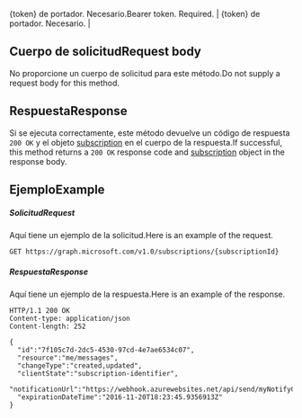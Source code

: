 <span data-ttu-id="7b207-p101">{token} de portador. Necesario.</span><span class="sxs-lookup"><span data-stu-id="7b207-p101">Bearer token. Required.</span></span>  | {token} de portador. Necesario. |

## <span data-ttu-id="7b207-116">Cuerpo de solicitud</span><span class="sxs-lookup"><span data-stu-id="7b207-116">Request body</span></span>
<a id="request-body" class="xliff"></a>
<span data-ttu-id="7b207-117">No proporcione un cuerpo de solicitud para este método.</span><span class="sxs-lookup"><span data-stu-id="7b207-117">Do not supply a request body for this method.</span></span>
## <span data-ttu-id="7b207-118">Respuesta</span><span class="sxs-lookup"><span data-stu-id="7b207-118">Response</span></span>
<a id="response" class="xliff"></a>
<span data-ttu-id="7b207-119">Si se ejecuta correctamente, este método devuelve un código de respuesta `200 OK` y el objeto [subscription](../resources/subscription.md) en el cuerpo de la respuesta.</span><span class="sxs-lookup"><span data-stu-id="7b207-119">If successful, this method returns a `200 OK` response code and [subscription](../resources/subscription.md) object in the response body.</span></span>
## <span data-ttu-id="7b207-120">Ejemplo</span><span class="sxs-lookup"><span data-stu-id="7b207-120">Example</span></span>
<a id="example" class="xliff"></a>
##### <span data-ttu-id="7b207-121">Solicitud</span><span class="sxs-lookup"><span data-stu-id="7b207-121">Request</span></span>
<a id="request" class="xliff"></a>
<span data-ttu-id="7b207-122">Aquí tiene un ejemplo de la solicitud.</span><span class="sxs-lookup"><span data-stu-id="7b207-122">Here is an example of the request.</span></span>
<!-- {
  "blockType": "request",
  "name": "get_subscription"
}-->
```http
GET https://graph.microsoft.com/v1.0/subscriptions/{subscriptionId}
```
##### <span data-ttu-id="7b207-123">Respuesta</span><span class="sxs-lookup"><span data-stu-id="7b207-123">Response</span></span>
<a id="response" class="xliff"></a>
<span data-ttu-id="7b207-124">Aquí tiene un ejemplo de la respuesta.</span><span class="sxs-lookup"><span data-stu-id="7b207-124">Here is an example of the response.</span></span>
<!-- {
  "blockType": "response",
  "truncated": false,
  "@odata.type": "microsoft.graph.subscription"
} -->
```http
HTTP/1.1 200 OK
Content-type: application/json
Content-length: 252

{
  "id":"7f105c7d-2dc5-4530-97cd-4e7ae6534c07",
  "resource":"me/messages",
  "changeType":"created,updated",
  "clientState":"subscription-identifier",
  "notificationUrl":"https://webhook.azurewebsites.net/api/send/myNotifyClient",
  "expirationDateTime":"2016-11-20T18:23:45.9356913Z"
}
```

<!-- uuid: 8fcb5dbc-d5aa-4681-8e31-b001d5168d79
2015-10-25 14:57:30 UTC -->
<!-- {
  "type": "#page.annotation",
  "description": "Get subscription",
  "keywords": "",
  "section": "documentation",
  "tocPath": ""
}-->
